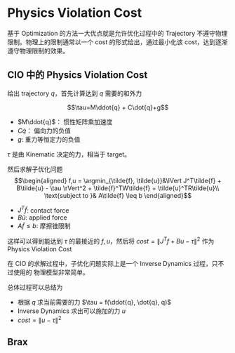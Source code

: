 # Physics Violation Cost
基于 Optimization 的方法一大优点就是允许优化过程中的 Trajectory 不遵守物理限制。物理上的限制通常以一个 cost 的形式给出，通过最小化该 cost，达到逐渐遵守物理限制的效果。

## CIO 中的 Physics Violation Cost
给出 trajectory $q$，首先计算达到 $q$ 需要的和外力

$$\tau=M\ddot{q} + C\dot{q}+g$$

- $M\ddot{q}$： 惯性矩阵乘加速度
- $C\dot{q}$： 偏向力的负值
- $g$: 重力等恒定力的负值

$\tau$ 是由 Kinematic 决定的力，相当于 target。

然后求解子优化问题
$$\begin{aligned}
    f,u = \argmin_{\tilde{f}, \tilde{u}}&\lVert J^T\tilde{f} + B\tilde{u} - \tau \rVert^2 + \tilde{f}^TW\tilde{f} + \tilde{u}^TR\tilde{u}\\
    \text{subject to  }& A\tilde{f} \leq b
\end{aligned}$$
- $J^T\tilde{f}$: contact force
- $B\tilde{u}$: applied force
- $A\tilde{f} \leq b$: 摩擦锥限制

这样可以得到能达到 $\tau$ 的最接近的 $f,u$，然后将 $cost = \lVert J^Tf+Bu-\tau\rVert^2$ 作为 Physics Violation Cost

在 CIO 的求解过程中，子优化问题实际上是一个 Inverse Dynamics 过程，只不过使用的 物理模型非常简单。

总体过程可以总结为
- 根据 $q$ 求当前需要的力 $\tau = f(\ddot{q}, \dot{q}, q)$
- Inverse Dynamics 求出可以施加的力 $u$
- $cost = \lVert u - \tau\rVert^2$

## Brax